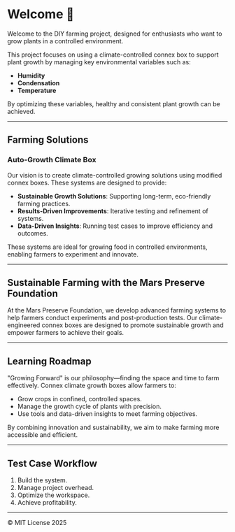 # Welcome 🍊

Welcome to the DIY farming project, designed for enthusiasts who want to grow plants in a controlled environment.

This project focuses on using a climate-controlled connex box to support plant growth by managing key environmental variables such as:

- **Humidity**
- **Condensation**
- **Temperature**

By optimizing these variables, healthy and consistent plant growth can be achieved.

---

## Farming Solutions

### Auto-Growth Climate Box

Our vision is to create climate-controlled growing solutions using modified connex boxes. These systems are designed to provide:

- **Sustainable Growth Solutions**: Supporting long-term, eco-friendly farming practices.
- **Results-Driven Improvements**: Iterative testing and refinement of systems.
- **Data-Driven Insights**: Running test cases to improve efficiency and outcomes.

These systems are ideal for growing food in controlled environments, enabling farmers to experiment and innovate.

---

## Sustainable Farming with the Mars Preserve Foundation

At the Mars Preserve Foundation, we develop advanced farming systems to help farmers conduct experiments and post-production tests. Our climate-engineered connex boxes are designed to promote sustainable growth and empower farmers to achieve their goals.

---

## Learning Roadmap

"Growing Forward" is our philosophy—finding the space and time to farm effectively. Connex climate growth boxes allow farmers to:

- Grow crops in confined, controlled spaces.
- Manage the growth cycle of plants with precision.
- Use tools and data-driven insights to meet farming objectives.

By combining innovation and sustainability, we aim to make farming more accessible and efficient.

---

## Test Case Workflow

1. Build the system.
2. Manage project overhead.
3. Optimize the workspace.
4. Achieve profitability.

---

© MIT License 2025
